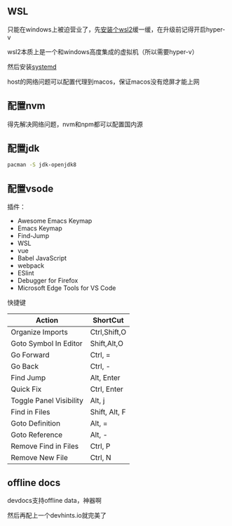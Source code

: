 <!--
.. title: Windows开发环境搭建
.. slug: windowskai-fa-huan-jing-da-jian
.. date: 2023-08-13 21:53:33 UTC+08:00
.. tags: 
.. category: 
.. link: 
.. description: 
.. type: text
-->
## WSL 
只能在windows上被迫营业了，先[安装个wsl2](https://zhuanlan.zhihu.com/p/266585727)缓一缓，在升级前记得开启hyper-v 

wsl2本质上是一个和windows高度集成的虚拟机（所以需要hyper-v）

然后安装[systemd](https://github.com/badgumby/arch-wsl)

host的网络问题可以配置代理到macos，保证macos没有熄屏才能上网

## 配置nvm

得先解决网络问题，nvm和npm都可以配置国内源

## 配置jdk

```bash
pacman -S jdk-openjdk8
```

## 配置vsode
插件：
  - Awesome Emacs Keymap
  - Emacs Keymap
  - Find-Jump 
  - WSL 
  - vue
  - Babel JavaScript 
  - webpack 
  - ESlint 
  - Debugger for Firefox
  - Microsoft Edge Tools for VS Code 

快捷键

| Action                  | ShortCut      |
| ----------------------- | ------------- |
| Organize Imports        | Ctrl,Shift,O  |
| Goto Symbol In Editor   | Shift,Alt,O   |
| Go Forward              | Ctrl, =       |
| Go Back                 | Ctrl, -       |
| Find Jump               | Alt, Enter    |
| Quick Fix               | Ctrl, Enter   |
| Toggle Panel Visibility | Alt, j        |
| Find in Files           | Shift, Alt, F |
| Goto Definition         | Alt, =        |
| Goto Reference          | Alt, -        |
| Remove Find in Files    | Ctrl, P       |
| Remove New File         | Ctrl, N       |

## offline docs 

devdocs支持offline data，神器啊

然后再配上一个devhints.io就完美了



